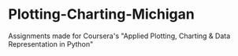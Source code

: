 # Plotting-Charting-Michigan
Assignments made for Coursera's "Applied Plotting, Charting &amp; Data Representation in Python"
